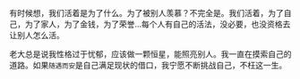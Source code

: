 [date]: 2019-11-21_08:48  
有时候想，我们活着是为了什么。为了被别人羡慕？不完全是。我们活着，为了自己，为了家人，为了金钱，为了荣誉…每个人有自己的活法，没必要，也没资格去让别人怎么活。

[date]: 2019-11-11_22:57  
老大总是说我性格过于忧郁，应该做一颗恒星，能照亮别人。我一直在摸索自己的道路。如果`随遇而安`是自己满足现状的借口，我宁愿不断挑战自己，不枉这一生。

